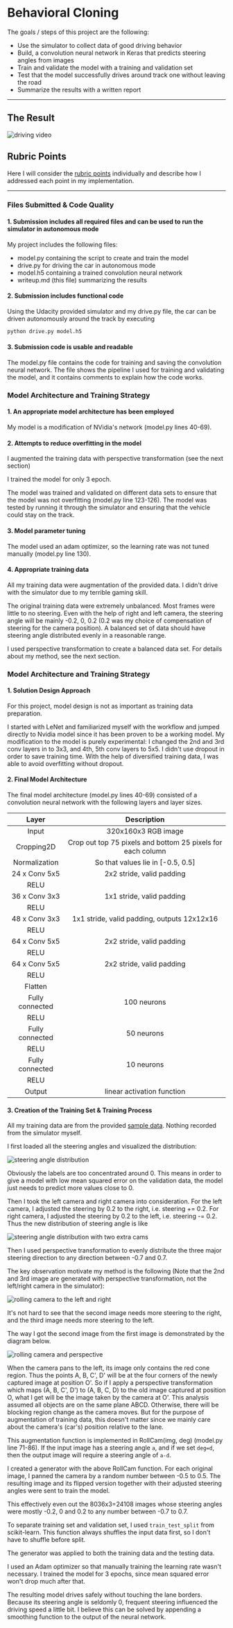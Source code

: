 # **Behavioral Cloning**

The goals / steps of this project are the following:
* Use the simulator to collect data of good driving behavior
* Build, a convolution neural network in Keras that predicts steering angles from images
* Train and validate the model with a training and validation set
* Test that the model successfully drives around track one without leaving the road
* Summarize the results with a written report

---

## The Result

![driving video](https://github.com/wandonye/carnd_P3/blob/master/run1.gif "Track 1")

## Rubric Points

Here I will consider the [rubric points](https://review.udacity.com/#!/rubrics/432/view) individually and describe how I addressed each point in my implementation.  

---
### Files Submitted & Code Quality

#### 1. Submission includes all required files and can be used to run the simulator in autonomous mode

My project includes the following files:
* model.py containing the script to create and train the model
* drive.py for driving the car in autonomous mode
* model.h5 containing a trained convolution neural network
* writeup.md (this file) summarizing the results

#### 2. Submission includes functional code
Using the Udacity provided simulator and my drive.py file, the car can be driven autonomously around the track by executing
```sh
python drive.py model.h5
```

#### 3. Submission code is usable and readable

The model.py file contains the code for training and saving the convolution neural network. The file shows the pipeline I used for training and validating the model, and it contains comments to explain how the code works.

### Model Architecture and Training Strategy

#### 1. An appropriate model architecture has been employed

My model is a modification of NVidia's network (model.py lines 40-69).


#### 2. Attempts to reduce overfitting in the model
I augmented the training data with perspective transformation (see the next section)

I trained the model for only 3 epoch.

The model was trained and validated on different data sets to ensure that the model was not overfitting (model.py line  123-126). The model was tested by running it through the simulator and ensuring that the vehicle could stay on the track.

#### 3. Model parameter tuning

The model used an adam optimizer, so the learning rate was not tuned manually (model.py line 130).

#### 4. Appropriate training data
All my training data were augmentation of the provided data. I didn't drive with the simulator due to my terrible gaming skill.

The original training data were extremely unbalanced. Most frames were little to no steering. Even with the help of right and left camera, the steering angle will be mainly -0.2, 0, 0.2 (0.2 was my choice of compensation of steering for the camera position). A balanced set of data should have steering angle distributed evenly in a reasonable range.

I used perspective transformation to create a balanced data set. For details about my method, see the next section.

### Model Architecture and Training Strategy

#### 1. Solution Design Approach

For this project, model design is not as important as training data preparation.

I started with LeNet and familiarized myself with the workflow and jumped directly to Nvidia model since it has been proven to be a working model. My modification to the model is purely experimental: I changed the 2nd and 3rd conv layers in to 3x3, and 4th, 5th conv layers to 5x5. I didn't use dropout in order to save training time. With the help of diversified training data, I was able to avoid overfitting without dropout.

#### 2. Final Model Architecture

The final model architecture (model.py lines 40-69) consisted of a convolution neural network with the following layers and layer sizes.

| Layer         		|     Description	        					|
|:------------------------:|:---------------------------------------------:|
| Input         		| 320x160x3 RGB image   							|
| Cropping2D        | Crop out top 75 pixels and bottom 25 pixels for each column 	|
| Normalization        | So that values lie in [-0.5, 0.5]|
| 24 x Conv 5x5     	| 2x2 stride, valid padding|
| RELU					|												|
| 36 x Conv 3x3     	| 1x1 stride, valid padding|
| RELU					|												|
| 48 x Conv 3x3     	| 1x1 stride, valid padding, outputs 12x12x16 	|
| RELU					|												|
| 64 x Conv 5x5     	| 2x2 stride, valid padding|
| RELU					|												|
| 64 x Conv 5x5     	| 2x2 stride, valid padding|
| RELU					|												|
| Flatten		|  |
| Fully connected		| 100 neurons		|
| RELU					|												|
| Fully connected		| 50 neurons					|
| RELU					|												|
| Fully connected		| 10 neurons					|
|	RELU			|												|
|	Output			| linear activation function |

#### 3. Creation of the Training Set & Training Process

All my training data are from the provided [sample data](https://d17h27t6h515a5.cloudfront.net/topher/2016/December/584f6edd_data/data.zip). Nothing recorded from the simulator myself.

I first loaded all the steering angles and visualized the distribution:

![steering angle distribution](https://github.com/wandonye/carnd_P3/blob/master/steering_distribution.png)

Obviously the labels are too concentrated around 0. This means in order to give a model with low mean squared error on the validation data, the model just needs to predict more values close to 0.

Then I took the left camera and right camera into consideration. For the left camera, I adjusted the steering by 0.2 to the right, i.e. steering += 0.2. For right camera, I adjusted the steering by 0.2 to the left, i.e. steering -= 0.2. Thus the new distribution of steering angle is like

![steering angle distribution with two extra cams](https://github.com/wandonye/carnd_P3/blob/master/steering_distr_3cam.png)

Then I used perspective transformation to evenly distribute the three major steering direction to any direction between -0.7 and 0.7.

The key observation motivate my method is the following (Note that the 2nd and 3rd image are generated with perspective transformation, not the left/right camera in the simulator):

![rolling camera to the left and right](https://github.com/wandonye/carnd_P3/blob/master/roll_cam_demo.png "The 2nd and 3rd image are generated with perspective transformation")

It's not hard to see that the second image needs more steering to the right, and the third image needs more steering to the left.

The way I got the second image from the first image is demonstrated by the diagram below.

![rolling camera and perspective](https://github.com/wandonye/carnd_P3/blob/master/roll_cam_perspective.png)


When the camera pans to the left, its image only contains the red cone region. Thus the points A, B, C', D' will be at the four corners of the newly captured image at position O'. So if I apply a perspective transformation which maps (A, B, C', D') to (A, B, C, D) to the old image captured at position O, what I get will be the image taken by the camera at O'. This analysis assumed all objects are on the same plane ABCD. Otherwise, there will be blocking region change as the camera moves. But for the purpose of augmentation of training data, this doesn't matter since we mainly care about the camera's (car's) position relative to the lane.

This augmentation function is implemented in RollCam(img, deg) (model.py line 71-86). If the input image has a steering angle `a`, and if we set `deg=d`, then the output image will require a steering angle of `a-d`.

I created a generator with the above RollCam function. For each original image, I panned the camera by a random number between -0.5 to 0.5. The resulting image and its flipped version together with their adjusted steering angles were sent to train the model.

This effectively even out the 8036x3=24108 images whose steering angles were mostly -0.2, 0 and 0.2 to any number between -0.7 to 0.7.

To separate training set and validation set, I used `train_test_split` from scikit-learn. This function always shuffles the input data first, so I don't have to shuffle before split.

The generator was applied to both the training data and the testing data.

I used an Adam optimizer so that manually training the learning rate wasn't necessary. I trained the model for 3 epochs, since mean squared error won't drop much after that.

The resulting model drives safely without touching the lane borders. Because its steering angle is seldomly 0, frequent steering influenced the driving speed a little bit. I believe this can be solved by appending a smoothing function to the output of the neural network.
